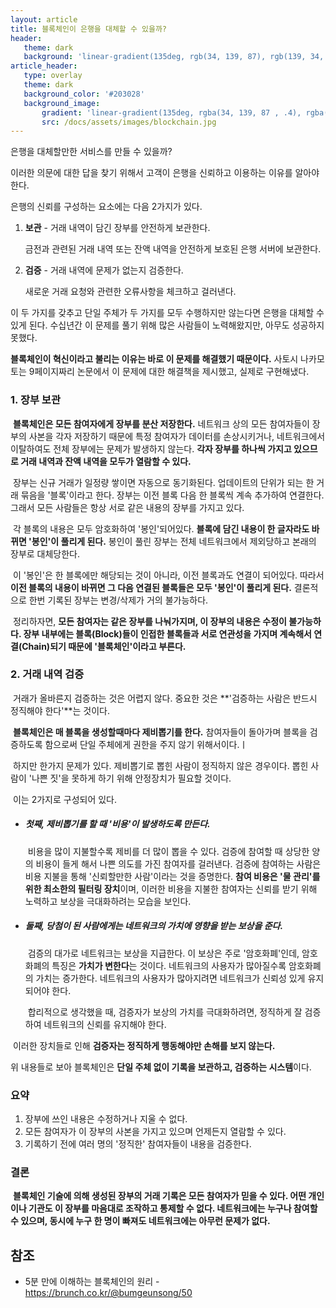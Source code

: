 ```yaml
---
layout: article 
title: 블록체인이 은행을 대체할 수 있을까?
header:  
​	theme: dark  
​	background: 'linear-gradient(135deg, rgb(34, 139, 87), rgb(139, 34, 139))' 
article_header:  
​	type: overlay  
​	theme: dark  
​	background_color: '#203028' 
​	background_image:    
​		gradient: 'linear-gradient(135deg, rgba(34, 139, 87 , .4), rgba(139, 34, 139, .4))'    
​		src: /docs/assets/images/blockchain.jpg 
---
```


은행을 대체할만한 서비스를 만들 수 있을까? 

이러한 의문에 대한 답을 찾기 위해서 고객이 은행을 신뢰하고 이용하는 이유를 알아야한다.

은행의 신뢰를 구성하는 요소에는 다음 2가지가 있다.

1. **보관** - 거래 내역이 담긴 장부를 안전하게 보관한다.

   금전과 관련된 거래 내역 또는 잔액 내역을 안전하게 보호된 은행 서버에 보관한다.

2. **검증** - 거래 내역에 문제가 없는지 검증한다.

   새로운 거래 요청와 관련한 오류사항을 체크하고 걸러낸다.

이 두 가지를 갖추고 단일 주체가 두 가지를 모두 수행하지만 않는다면 은행을 대체할 수 있게 된다. 수십년간 이 문제를 풀기 위해 많은 사람들이 노력해왔지만, 아무도 성공하지 못했다.

**블록체인이 혁신이라고 불리는 이유는 바로 이 문제를 해결했기 때문이다.** 사토시 나카모토는 9페이지짜리 논문에서 이 문제에 대한 해결책을 제시했고, 실제로 구현해냈다.



### 1. 장부 보관

​	**블록체인은 모든 참여자에게 장부를 분산 저장한다.** 네트워크 상의 모든 참여자들이 장부의 사본을 각자 저장하기 때문에 특정 참여자가 데이터를 손상시키거나, 네트워크에서 이탈하여도 전체 장부에는 문제가 발생하지 않는다. **각자 장부를 하나씩 가지고 있으므로 거래 내역과 잔액 내역을 모두가 열람할 수 있다.**

​	장부는 신규 거래가 일정량 쌓이면 자동으로 동기화된다. 업데이트의 단위가 되는 한 거래 묶음을 '블록'이라고 한다. 장부는 이전 블록 다음 한 블록씩 계속 추가하여 연결한다. 그래서 모든 사람들은 항상 서로 같은 내용의 장부를 가지고 있다.

​	각 블록의 내용은 모두 암호화하여 '봉인'되어있다. **블록에 담긴 내용이 한 글자라도 바뀌면 '봉인'이 풀리게 된다.** 봉인이 풀린 장부는 전체 네트워크에서 제외당하고 본래의 장부로 대체당한다.

​	이 '봉인'은 한 블록에만 해당되는 것이 아니라, 이전 블록과도 연결이 되어있다. 따라서 **이전 블록의 내용이 바뀌면 그 다음 연결된 블록들은 모두 '봉인'이 풀리게 된다.** 결론적으로 한번 기록된 장부는 변경/삭제가 거의 불가능하다.

​	정리하자면, **모든 참여자는 같은 장부를 나눠가지며, 이 장부의 내용은 수정이 불가능하다. 장부 내부에는 블록(Block)들이 인접한 블록들과 서로 연관성을 가지며 계속해서 연결(Chain)되기 때문에 '블록체인'이라고 부른다.**



### 2. 거래 내역 검증

​	거래가 올바른지 검증하는 것은 어렵지 않다. 중요한 것은 **'검증하는 사람은 반드시 정직해야 한다'**는 것이다.

​	**블록체인은 매 블록을 생성할때마다 제비뽑기를 한다.** 참여자들이 돌아가며 블록을 검증하도록 함으로써 단일 주체에게 권한을 주지 않기 위해서이다.ㅣ

​	하지만 한가지 문제가 있다. 제비뽑기로 뽑힌 사람이 정직하지 않은 경우이다. 뽑힌 사람이 '나쁜 짓'을 못하게 하기 위해 안정장치가 필요할 것이다.

​	이는 2가지로 구성되어 있다.

- ##### 첫째, 제비뽑기를 할 때 '비용'이 발생하도록 만든다.

  ​	비용을 많이 지불할수록 제비를 더 많이 뽑을 수 있다. 검증에 참여할 때 상당한 양의 비용이 들게 해서 나쁜 의도를 가진 참여자를 걸러낸다. 검증에 참여하는 사람은 비용 지불을 통해 '신뢰할만한 사람'이라는 것을 증명한다. **참여 비용은 '물 관리'를 위한 최소한의 필터링 장치**이며, 이러한 비용을 지불한 참여자는 신뢰를 받기 위해 노력하고 보상을 극대화하려는 모습을 보인다.

- ##### 둘째,  당첨이 된 사람에게는 네트워크의 가치에 영향을 받는 보상을 준다.

  ​	검증의 대가로 네트워크는 보상을 지급한다. 이 보상은 주로 '암호화폐'인데, 암호화폐의 특징은 **가치가 변한다**는 것이다. 네트워크의 사용자가 많아질수록 암호화폐의 가치는 증가한다. 네트워크의 사용자가 많아지려면 네트워크가 신뢰성 있게 유지되어야 한다.

  ​	합리적으로 생각했을 때, 검증자가 보상의 가치를 극대화하려면, 정직하게 잘 검증하여 네트워크의 신뢰를 유지해야 한다.



​	이러한 장치들로 인해 **검증자는 정직하게 행동해야만 손해를 보지 않는다.**



위 내용들로 보아 블록체인은 **단일 주체 없이 기록을 보관하고, 검증하는 시스템**이다.

### 요약

1. 장부에 쓰인 내용은 수정하거나 지울 수 없다.
2. 모든 참여자가 이 장부의 사본을 가지고 있으며 언제든지 열람할 수 있다.
3. 기록하기 전에 여러 명의 '정직한' 참여자들이 내용을 검증한다.

### 결론

​	**블록체인 기술에 의해 생성된 장부의 거래 기록은 모든 참여자가 믿을 수 있다. 어떤 개인이나 기관도 이 장부를 마음대로 조작하고 통제할 수 없다. 네트워크에는 누구나 참여할 수 있으며, 동시에 누구 한 명이 빠져도 네트워크에는 아무런 문제가 없다.**





## 참조

- 5분 만에 이해하는 블록체인의 원리 - https://brunch.co.kr/@bumgeunsong/50